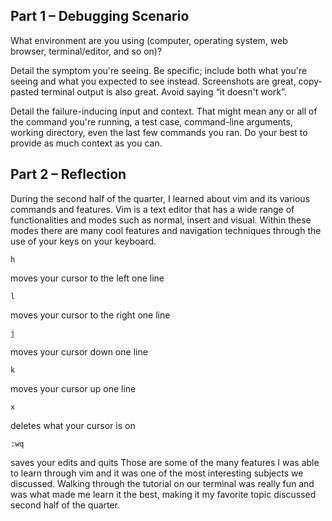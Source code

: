 ## Part 1 – Debugging Scenario
What environment are you using (computer, operating system, web browser, terminal/editor, and so on)?

Detail the symptom you're seeing. Be specific; include both what you're seeing and what you expected to see instead. Screenshots are great, copy-pasted terminal output is also great. Avoid saying “it doesn't work”.

Detail the failure-inducing input and context. That might mean any or all of the command you're running, a test case, command-line arguments, working directory, even the last few commands you ran. Do your best to provide as much context as you can.

## Part 2 – Reflection
During the second half of the quarter, I learned about vim and its various commands and features. Vim is a text editor that has a wide range of functionalities and modes such as normal, insert and visual. Within these modes there are many cool features and navigation techniques through the use of your keys on your keyboard. 
~~~
h
~~~
moves your cursor to the left one line
~~~
l
~~~
moves your cursor to the right one line 
~~~
j
~~~
moves your cursor down one line
~~~
k
~~~
moves your cursor up one line
~~~
x
~~~
deletes what your cursor is on
~~~
:wq
~~~
saves your edits and quits
Those are some of the many features I was able to learn through vim and it was one of the most interesting subjects we discussed. Walking through the tutorial on our terminal was really fun and was what made me learn it the best, making it my favorite topic discussed second half of the quarter.

